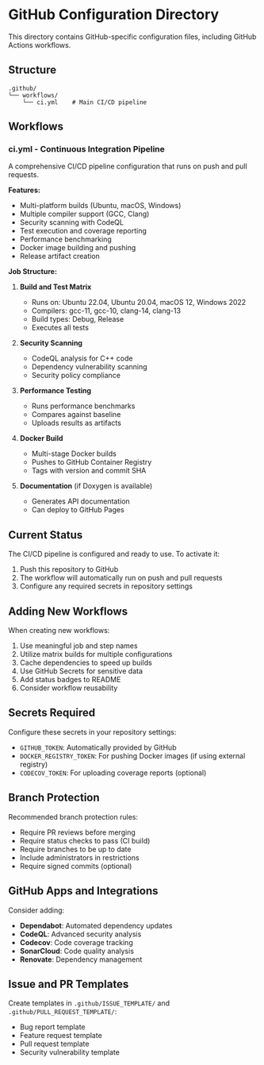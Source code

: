 # GitHub Configuration Directory

This directory contains GitHub-specific configuration files, including GitHub Actions workflows.

## Structure

```
.github/
└── workflows/
    └── ci.yml    # Main CI/CD pipeline
```

## Workflows

### ci.yml - Continuous Integration Pipeline

A comprehensive CI/CD pipeline configuration that runs on push and pull requests.

**Features:**
- Multi-platform builds (Ubuntu, macOS, Windows)
- Multiple compiler support (GCC, Clang)
- Security scanning with CodeQL
- Test execution and coverage reporting
- Performance benchmarking
- Docker image building and pushing
- Release artifact creation

**Job Structure:**

1. **Build and Test Matrix**
   - Runs on: Ubuntu 22.04, Ubuntu 20.04, macOS 12, Windows 2022
   - Compilers: gcc-11, gcc-10, clang-14, clang-13
   - Build types: Debug, Release
   - Executes all tests

2. **Security Scanning**
   - CodeQL analysis for C++ code
   - Dependency vulnerability scanning
   - Security policy compliance

3. **Performance Testing**
   - Runs performance benchmarks
   - Compares against baseline
   - Uploads results as artifacts

4. **Docker Build**
   - Multi-stage Docker builds
   - Pushes to GitHub Container Registry
   - Tags with version and commit SHA

5. **Documentation** (if Doxygen is available)
   - Generates API documentation
   - Can deploy to GitHub Pages

## Current Status

The CI/CD pipeline is configured and ready to use. To activate it:
1. Push this repository to GitHub
2. The workflow will automatically run on push and pull requests
3. Configure any required secrets in repository settings

## Adding New Workflows

When creating new workflows:

1. Use meaningful job and step names
2. Utilize matrix builds for multiple configurations
3. Cache dependencies to speed up builds
4. Use GitHub Secrets for sensitive data
5. Add status badges to README
6. Consider workflow reusability

## Secrets Required

Configure these secrets in your repository settings:
- `GITHUB_TOKEN`: Automatically provided by GitHub
- `DOCKER_REGISTRY_TOKEN`: For pushing Docker images (if using external registry)
- `CODECOV_TOKEN`: For uploading coverage reports (optional)

## Branch Protection

Recommended branch protection rules:
- Require PR reviews before merging
- Require status checks to pass (CI build)
- Require branches to be up to date
- Include administrators in restrictions
- Require signed commits (optional)

## GitHub Apps and Integrations

Consider adding:
- **Dependabot**: Automated dependency updates
- **CodeQL**: Advanced security analysis
- **Codecov**: Code coverage tracking
- **SonarCloud**: Code quality analysis
- **Renovate**: Dependency management

## Issue and PR Templates

Create templates in `.github/ISSUE_TEMPLATE/` and `.github/PULL_REQUEST_TEMPLATE/`:
- Bug report template
- Feature request template
- Pull request template
- Security vulnerability template